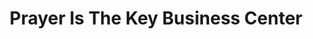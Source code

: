 ---
title: "Prayer Is The Key Business Center"
url: /ganta/prayer-is-the-key-business-center/
shop: convenience
---